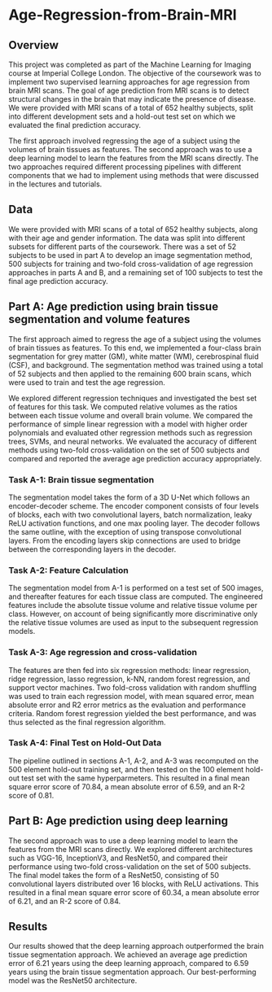 # Age-Regression-from-Brain-MRI
## Overview
This project was completed as part of the Machine Learning for Imaging course at Imperial College London. The objective of the coursework was to implement two supervised learning approaches for age regression from brain MRI scans. The goal of age prediction from MRI scans is to detect structural changes in the brain that may indicate the presence of disease. We were provided with MRI scans of a total of 652 healthy subjects, split into different development sets and a hold-out test set on which we evaluated the final prediction accuracy.

The first approach involved regressing the age of a subject using the volumes of brain tissues as features. The second approach was to use a deep learning model to learn the features from the MRI scans directly. The two approaches required different processing pipelines with different components that we had to implement using methods that were discussed in the lectures and tutorials.

## Data
We were provided with MRI scans of a total of 652 healthy subjects, along with their age and gender information. The data was split into different subsets for different parts of the coursework. There was a set of 52 subjects to be used in part A to develop an image segmentation method, 500 subjects for training and two-fold cross-validation of age regression approaches in parts A and B, and a remaining set of 100 subjects to test the final age prediction accuracy.

## Part A: Age prediction using brain tissue segmentation and volume features
The first approach aimed to regress the age of a subject using the volumes of brain tissues as features. To this end, we implemented a four-class brain segmentation for grey matter (GM), white matter (WM), cerebrospinal fluid (CSF), and background. The segmentation method was trained using a total of 52 subjects and then applied to the remaining 600 brain scans, which were used to train and test the age regression.

We explored different regression techniques and investigated the best set of features for this task. We computed relative volumes as the ratios between each tissue volume and overall brain volume. We compared the performance of simple linear regression with a model with higher order polynomials and evaluated other regression methods such as regression trees, SVMs, and neural networks. We evaluated the accuracy of different methods using two-fold cross-validation on the set of 500 subjects and compared and reported the average age prediction accuracy appropriately.

### Task A-1: Brain tissue segmentation
The segmentation model takes the form of a 3D U-Net which follows an encoder-decoder scheme. The encoder component consists of four levels of blocks, each with two convolutional layers, batch normalization, leaky ReLU activation functions, and one max pooling layer. The decoder follows the same outline, with the exception of using transpose convolutional layers. From the encoding layers skip connections are used to bridge between the corresponding layers in the decoder.

### Task A-2: Feature Calculation
The segmentation model from A-1 is performed on a test set of 500 images, and thereafter features for each tissue class are computed. The engineered features include the absolute tissue volume and relative tissue volume per class. However, on account of being significantly more discriminative only the relative tissue volumes are used as input to the subsequent regression models.

### Task A-3: Age regression and cross-validation
The features are then fed into six regression methods: linear regression, ridge regression, lasso regression, k-NN, random forest regression, and support vector machines. Two fold-cross validation with random shuffling was used to train each regression model, with mean squared error, mean absolute error and R2 error metrics as the evaluation and performance criteria. Random forest regression yielded the best performance, and was thus selected as the final regression algorithm.

### Task A-4: Final Test on Hold-Out Data
The pipeline outlined in sections A-1, A-2, and A-3 was recomputed on the 500 element hold-out training set, and then tested on the 100 element hold-out test set with the same hyperparmeters. This resulted in a final mean square error score of 70.84, a mean absolute error of 6.59, and an R-2 score of 0.81.

## Part B: Age prediction using deep learning
The second approach was to use a deep learning model to learn the features from the MRI scans directly. We explored different architectures such as VGG-16, InceptionV3, and ResNet50, and compared their performance using two-fold cross-validation on the set of 500 subjects. The final model takes the form of a ResNet50, consisting of 50 convolutional layers distributed over 16 blocks, with ReLU activations. This resulted in a final mean square error score of 60.34, a mean absolute error of 6.21, and an R-2 score of 0.84.

## Results
Our results showed that the deep learning approach outperformed the brain tissue segmentation approach. We achieved an average age prediction error of 6.21 years using the deep learning approach, compared to 6.59 years using the brain tissue segmentation approach. Our best-performing model was the ResNet50 architecture.




